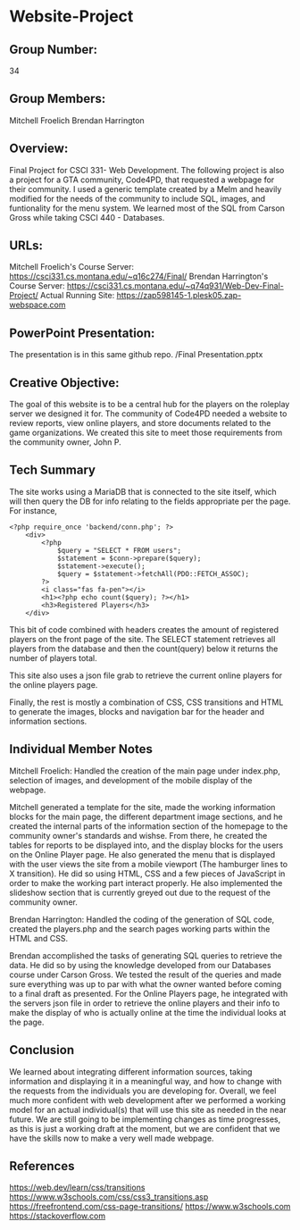 # Website-Project

## Group Number: 
34

## Group Members: 
Mitchell Froelich
Brendan Harrington

## Overview: 
Final Project for CSCI 331- Web Development. The following project is also a project for a GTA community, Code4PD, that requested a webpage for their community.
I used a generic template created by a Melm and heavily modified for the needs of the community to include SQL, images, and funtionality for the menu system. We learned most of the 
SQL from Carson Gross while taking CSCI 440 - Databases.

## URLs: 
Mitchell Froelich's Course Server: https://csci331.cs.montana.edu/~q16c274/Final/ 
Brendan Harrington's Course Server: https://csci331.cs.montana.edu/~q74q931/Web-Dev-Final-Project/ 
Actual Running Site: https://zap598145-1.plesk05.zap-webspace.com 

## PowerPoint Presentation: 
The presentation is in this same github repo.
/Final Presentation.pptx

## Creative Objective: 
The goal of this website is to be a central hub for the players on the roleplay server we designed it for. The community of Code4PD needed a website to review reports, view online players, and store documents related to the game organizations. We created this site to meet those requirements from the community owner, John P.

## Tech Summary
The site works using a MariaDB that is connected to the site itself, which will then query the DB for info relating to the fields appropriate per the page. For instance, 
```
<?php require_once 'backend/conn.php'; ?>
	<div>
		<?php
			$query = "SELECT * FROM users";
			$statement = $conn->prepare($query);
			$statement->execute();
			$query = $statement->fetchAll(PDO::FETCH_ASSOC);
		?>
		<i class="fas fa-pen"></i>
		<h1><?php echo count($query); ?></h1>
		<h3>Registered Players</h3>
	</div>
```

This bit of code combined with headers creates the amount of registered players on the front page of the site. The SELECT statement retrieves all players from the database and then the count(query) below it returns the number of players total.

This site also uses a json file grab to retrieve the current online players for the online players page.

Finally, the rest is mostly a combination of CSS, CSS transitions and HTML to generate the images, blocks and navigation bar for the header and information sections.

## Individual Member Notes

Mitchell Froelich: Handled the creation of the main page under index.php, selection of images, and development of the mobile display of the webpage. 

Mitchell generated a template for the site, made the working information blocks for the main page, the different department image sections, and he created the internal parts of the information section of the homepage to the community owner's standards and wishse. From there, he created the tables for reports to be displayed into, and the display blocks for the users on the Online Player page. He also generated the menu that is displayed with the user views the site from a mobile viewport (The hamburger lines to X transition). He did so using HTML, CSS and a few pieces of JavaScript in order to make the working part interact properly. He also implemented the slideshow section that is currently greyed out due to the request of the community owner.

Brendan Harrington: Handled the coding of the generation of SQL code, created the players.php and the search pages working parts within the HTML and CSS.

Brendan accomplished the tasks of generating SQL queries to retrieve the data. He did so by using the knowledge developed from our Databases course under Carson Gross. We tested the result of the queries and made sure everything was up to par with what the owner wanted before coming to a final draft as presented. For the Online Players page, he integrated with the servers json file in order to retrieve the online players and their info to make the display of who is actually online at the time the individual looks at the page. 

## Conclusion 

We learned about integrating different information sources, taking information and displaying it in a meaningful way, and how to change with the requests from the individuals you are developing for. Overall, we feel much more confident with web development after we performed a working model for an actual individual(s) that will use this site as needed in the near future. We are still going to be implementing changes as time progresses, as this is just a working draft at the moment, but we are confident that we have the skills now to make a very well made webpage.

## References

https://web.dev/learn/css/transitions
https://www.w3schools.com/css/css3_transitions.asp 
https://freefrontend.com/css-page-transitions/ 
https://www.w3schools.com
https://stackoverflow.com